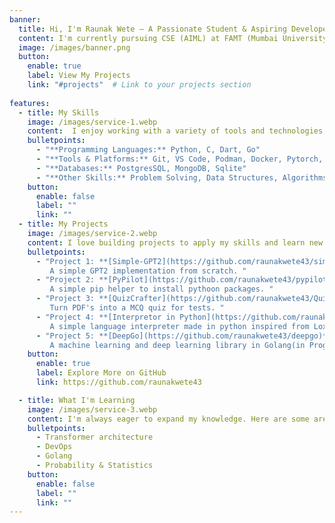 ```yaml
---
banner:
  title: Hi, I'm Raunak Wete – A Passionate Student & Aspiring Developer
  content: I'm currently pursuing CSE (AIML) at FAMT (Mumbai University). I love building projects, solving problems, and learning new technologies. Check out my work below!
  image: /images/banner.png
  button:
    enable: true
    label: View My Projects
    link: "#projects"  # Link to your projects section
    
features:
  - title: My Skills
    image: /images/service-1.webp
    content:  I enjoy working with a variety of tools and technologies. Here are some of the skills I've developed.
    bulletpoints:
      - "**Programming Languages:** Python, C, Dart, Go"
      - "**Tools & Platforms:** Git, VS Code, Podman, Docker, Pytorch, Tensorflow"
      - "**Databases:** PostgresSQL, MongoDB, Sqlite"
      - "**Other Skills:** Problem Solving, Data Structures, Algorithms"
    button:
      enable: false
      label: ""
      link: ""
  - title: My Projects
    image: /images/service-2.webp
    content: I love building projects to apply my skills and learn new things. Here are some of my favorites.
    bulletpoints:
      - "Project 1: **[Simple-GPT2](https://github.com/raunakwete43/simple-gpt2.git)** ->
         A simple GPT2 implementation from scratch. "
      - "Project 2: **[PyPilot](https://github.com/raunakwete43/pypilot)** ->
         A simple pip helper to install pythoon packages. "
      - "Project 3: **[QuizCrafter](https://github.com/raunakwete43/QuizCrafter)** ->
         Turn PDF's into a MCQ quiz for tests. "
      - "Project 4: **[Interpretor in Python](https://github.com/raunakwete43/Simple_Interpreter_in_Python)** ->
         A simple language interpreter made in python inspired from Lox (Crafting Interpreters)."   
      - "Project 5: **[DeepGo](https://github.com/raunakwete43/deepgo)** ->
         A machine learning and deep learning library in Golang(in Progress). "      
    button:
      enable: true
      label: Explore More on GitHub
      link: https://github.com/raunakwete43

  - title: What I'm Learning
    image: /images/service-3.webp
    content: I'm always eager to expand my knowledge. Here are some areas I'm currently exploring.
    bulletpoints:
      - Transformer architecture
      - DevOps
      - Golang
      - Probability & Statistics
    button:
      enable: false
      label: ""
      link: ""
---
```

